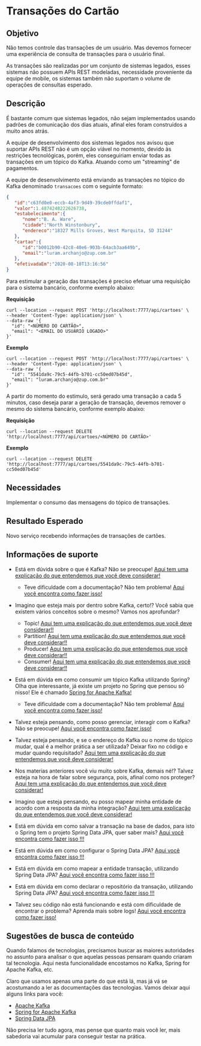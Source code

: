 # Transações do Cartão

## Objetivo

Não temos controle das transações de um usuário. Mas devemos fornecer uma experiência de consulta de transações para o 
usuário final.

As transações são realizadas por um conjunto de sistemas legados, esses sistemas não possuem APIs REST modeladas, 
necessidade proveniente da equipe de mobile, os sistemas também não suportam o volume de operações de consultas esperado.

## Descrição

É bastante comum que sistemas legados, não sejam implementados usando padrões de comunicação dos dias atuais, afinal 
eles foram construídos a muito anos atrás.

A equipe de desenvolvimento dos sistemas legados nos avisou que suportar APIs REST não é um opção viável no momento, 
devido às restrições tecnológicas, porém, eles conseguiriam enviar todas as transações em um tópico do Kafka. Atuando 
como um "streaming" de pagamentos.

A equipe de desenvolvimento está enviando as transações no tópico do Kafka denominado `transacoes` com o seguinte formato:
                                                                                                   
```json
{
   "id":"c63fd0e0-eccb-4af3-9d49-39cde0ffdaf1",
   "valor":1.4874248222626738,
   "estabelecimento":{
      "nome":"B. A. Ware",
      "cidade":"North Winstonbury",
      "endereco":"18327 Mills Groves, West Marquita, SD 31244"
   },
   "cartao":{
      "id":"b0012b90-42c8-40e6-903b-64acb3aa649b",
      "email":"luram.archanjo@zup.com.br"
   },
   "efetivadaEm":"2020-08-10T13:16:56"
}
```

Para estimular a geração das transações é preciso efetuar uma requisição para o sistema bancário, conforme exemplo abaixo:

**Requisição**

```shell script
curl --location --request POST 'http://localhost:7777/api/cartoes' \
--header 'Content-Type: application/json' \
--data-raw '{
  "id": "<NÚMERO DO CARTÃO>",
  "email": "<EMAIL DO USUÁRIO LOGADO>"
}'
```

**Exemplo**

```shell script
curl --location --request POST 'http://localhost:7777/api/cartoes' \
--header 'Content-Type: application/json' \
--data-raw '{
  "id": "5541da9c-79c5-44fb-b701-cc50ed07b45d",
  "email": "luram.archanjo@zup.com.br"
}'
```

A partir do momento do estimulo, será gerado uma transação a cada 5 minutos, caso deseja parar a geração de transação, 
devemos remover o mesmo do sistema bancário, conforme exemplo abaixo:

**Requisição**

```shell script
curl --location --request DELETE 'http://localhost:7777/api/cartoes/<NÚMERO DO CARTÃO>'
```

**Exemplo**

```shell script
curl --location --request DELETE 'http://localhost:7777/api/cartoes/5541da9c-79c5-44fb-b701-cc50ed07b45d'
```

## Necessidades

Implementar o consumo das mensagens do tópico de transações.

## Resultado Esperado

Novo serviço recebendo informações de transações de cartões.

## Informações de suporte

* Está em dúvida sobre o que é Kafka? Não se preocupe! [Aqui tem uma explicação do que entendemos que você deve considerar!](https://kafka.apache.org/intro)

    * Teve dificuldade com a documentação? Não tem problema! [Aqui você encontra como fazer isso!](../informacao_procedural/kafka.md)
    
* Imagino que esteja mais por dentro sobre Kafka, certo!? Você sabia que existem vários conceitos sobre o mesmo? Vamos nos aprofundar?

    * Topic! [Aqui tem uma explicação do que entendemos que você deve considerar!!](../informacao_suporte/kafka-topic.md)
    * Partition! [Aqui tem uma explicação do que entendemos que você deve considerar!!](../informacao_suporte/kafka-partition.md)
    * Producer! [Aqui tem uma explicação do que entendemos que você deve considerar!!](../informacao_suporte/kafka-producer.md)
    * Consumer! [Aqui tem uma explicação do que entendemos que você deve considerar!!](../informacao_suporte/kafka-consumer.md)

* Está em dúvida em como consumir um tópico Kafka utilizando Spring? Olha que interessante, já existe um projeto no 
Spring que pensou só nisso! Ele é chamado [Spring for Apache Kafka!](https://spring.io/projects/spring-cloud-stream)

    * Teve dificuldade com a documentação? Não tem problema! [Aqui você encontra como fazer isso!](../informacao_suporte/kafka-configuration.md)

* Talvez esteja pensando, como posso gerenciar, interagir com o Kafka? Não se preocupe! [Aqui você encontra como fazer isso!](https://www.conduktor.io/)

* Talvez esteja pensando, e se o endereço do Kafka ou o nome do tópico mudar, qual é a melhor prática a ser utilizada? 
Deixar fixo no código e mudar quando requisitado? [Aqui tem uma explicação do que entendemos que você deve considerar!](../informacao_procedural/twelve-factor-config.md)

* Nos materias anteriores você viu muito sobre Kafka, demais né!? Talvez esteja na hora de falar sobre segurança, pois, 
afinal como nos proteger? [Aqui tem uma explicação do que entendemos que você deve considerar!](https://kafka.apache.org/documentation/#security)

* Imagino que esteja pensando, eu posso mapear minha entidade de acordo com a resposta da minha integração? [Aqui tem uma explicação do que entendemos que você deve considerar!](../informacao_suporte/protegemos-as-bordas-integraçoes.md)

* Está em dúvida em como salvar a transação na base de dados, para isto o Spring tem o projeto Spring Data JPA, quer saber mais? [Aqui você encontra como fazer isso !!!](../informacao_suporte/spring-data.md)

* Está em dúvida em como configurar o Spring Data JPA? [Aqui você encontra como fazer isso !!!](../informacao_suporte/spring-data-configuration.md)

* Está em dúvida em como mapear a entidade transação, utilizando Spring Data JPA? [Aqui você encontra como fazer isso !!!](../informacao_suporte/spring-data-entity.md)

* Está em dúvida em como declarar o repositório da transação, utilizando Spring Data JPA? [Aqui você encontra como fazer isso !!!](../informacao_suporte/spring-data-repository.md)

* Talvez seu código não está funcionando e está com dificuldade de encontrar o problema? Aprenda mais sobre logs! [Aqui você encontra como fazer isso!](../informacao_suporte/spring-logging.md)

## Sugestões de busca de conteúdo

Quando falamos de tecnologias, precisamos buscar as maiores autoridades no assunto para analisar o que aquelas pessoas 
pensaram quando criaram tal tecnologia. Aqui nesta funcionalidade encostamos no Kafka, Spring for Apache Kafka, etc. 

Claro que usamos apenas uma parte do que está lá, mas já vá se acostumando a ler as documentações das tecnologias. 
Vamos deixar aqui alguns links para você:

* [Apache Kafka](https://kafka.apache.org/)
* [Spring for Apache Kafka](https://spring.io/projects/spring-kafka)
* [Spring Data JPA](https://spring.io/projects/spring-data-jpa)

Não precisa ler tudo agora, mas pense que quanto mais você ler, mais sabedoria vai acumular para conseguir testar na prática.
